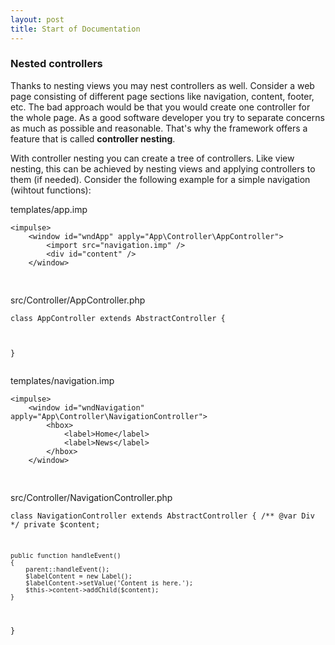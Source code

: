 ```yaml
---
layout: post
title: Start of Documentation
---
```


<a name="nesting"></a>

### Nested controllers
Thanks to nesting views you may nest controllers as well. Consider a web page consisting of different page sections like navigation, content, footer, etc. The bad approach would be that you would create one controller for the whole page. As a good software developer you try to separate concerns as much as possible and reasonable. That's why the framework offers a feature that is called <b>controller nesting</b>.

With controller nesting you can create a tree of controllers. Like view nesting, this can be achieved by nesting views and applying controllers to them (if needed). Consider the following example for a simple navigation (wihtout functions):

<div class="alert alert-dark" role="alert">
  templates/app.imp
</div>
<pre class="line-numbers language-markup">
<code class="language-markup">&lt;impulse&gt;
    &lt;window id="wndApp" apply="App\Controller\AppController"&gt;
        &lt;import src="navigation.imp" /&gt;
        &lt;div id="content" /&gt;
    &lt;/window&gt;
</impulse>
</code>
</pre>

<div class="alert alert-dark" role="alert">
  src/Controller/AppController.php
</div>
<pre class="line-numbers language-php">
<code class="language-php"><?php
namespace App\Controller;
use Impulse\Bundles\ImpulseBundle\Controller\AbstractController;

class AppController extends AbstractController
{
    
}</code>
</pre>

<div class="alert alert-dark" role="alert">
  templates/navigation.imp
</div>
<pre class="line-numbers language-markup">
<code class="language-markup">&lt;impulse&gt;
    &lt;window id="wndNavigation" apply="App\Controller\NavigationController"&gt;
        &lt;hbox&gt;
            &lt;label&gt;Home&lt;/label&gt;
            &lt;label&gt;News&lt;/label&gt;
        &lt;/hbox&gt;
    &lt;/window&gt;
</impulse>
</code>
</pre>

<div class="alert alert-dark" role="alert">
  src/Controller/NavigationController.php
</div>
<pre class="line-numbers language-php">
<code class="language-php"><?php
namespace App\Controller;
use Impulse\ImpulseBundle\UI\Components\Div;
use Impulse\Bundles\ImpulseBundle\Controller\AbstractController;

class NavigationController extends AbstractController
{
    /** @var Div */
    private $content;   
    
    public function handleEvent()
    {
        parent::handleEvent();
        $labelContent = new Label();
        $labelContent->setValue('Content is here.');
        $this->content->addChild($content);
    }
}</code>
</pre>
